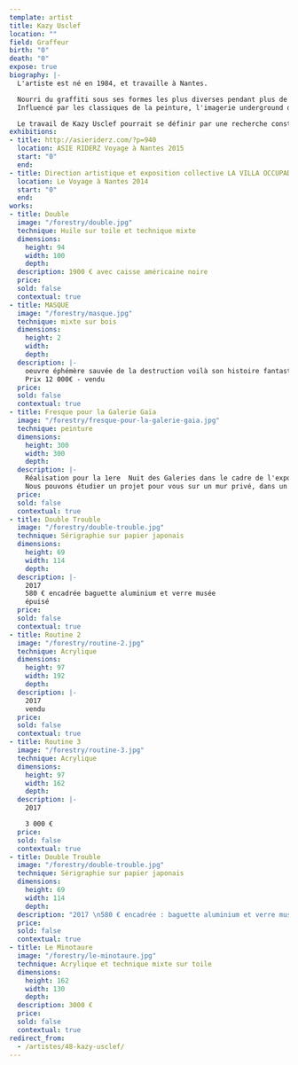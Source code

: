 ```yaml
---
template: artist
title: Kazy Usclef
location: ""
field: Graffeur
birth: "0"
death: "0"
expose: true
biography: |-
  L'artiste est né en 1984, et travaille à Nantes.

  Nourri du graffiti sous ses formes les plus diverses pendant plus de 10 ans, il utilise aujourd'hui un large éventail de technique de représentation (gravure, sérigraphie, encre ,pochoir...).
  Influencé par les classiques de la peinture, l'imagerie underground des années 80 à aujourd'hui ou plus largement par l'art populaire, il n'hésite pas à détourner de manière incisive certaines iconographies sacrées.

  Le travail de Kazy Usclef pourrait se définir par une recherche constante de rencontre, technique, humaine, culturelle où le frottement alimente de manière constante sa recherche artistique. C'est par cette recherche qu'il alimente une variété de langage dans un souci d' accessibilité par le plus grand nombre. Ses productions sont les plus fréquemment nourries de voyages et référencées à la rue, source d'inspiration infinie considérée comme une galerie à ciel ouvert et un parfait terrain d'expérimentation.
exhibitions:
- title: http://asieriderz.com/?p=940
  location: ASIE RIDERZ Voyage à Nantes 2015
  start: "0"
  end:
- title: Direction artistique et exposition collective LA VILLA OCCUPADA
  location: Le Voyage à Nantes 2014
  start: "0"
  end:
works:
- title: Double
  image: "/forestry/double.jpg"
  technique: Huile sur toile et technique mixte
  dimensions:
    height: 94
    width: 100
    depth:
  description: 1900 € avec caisse américaine noire
  price:
  sold: false
  contextual: true
- title: MASQUE
  image: "/forestry/masque.jpg"
  technique: mixte sur bois
  dimensions:
    height: 2
    width:
    depth:
  description: |-
    oeuvre éphémère sauvée de la destruction voilà son histoire fantastique si vous voulez l'acquérir c'est pour poursuivre cette incroyable histoire. Masque visible sur Nantes.
    Prix 12 000€ - vendu
  price:
  sold: false
  contextual: true
- title: Fresque pour la Galerie Gaïa
  image: "/forestry/fresque-pour-la-galerie-gaia.jpg"
  technique: peinture
  dimensions:
    height: 300
    width: 300
    depth:
  description: |-
    Réalisation pour la 1ere  Nuit des Galeries dans le cadre de l'exposition La Chambre 21
    Nous pouvons étudier un projet pour vous sur un mur privé, dans un hall d'entreprise, ou sur toile. Prix selon le projet
  price:
  sold: false
  contextual: true
- title: Double Trouble
  image: "/forestry/double-trouble.jpg"
  technique: Sérigraphie sur papier japonais
  dimensions:
    height: 69
    width: 114
    depth:
  description: |-
    2017
    580 € encadrée baguette aluminium et verre musée
    épuisé
  price:
  sold: false
  contextual: true
- title: Routine 2
  image: "/forestry/routine-2.jpg"
  technique: Acrylique
  dimensions:
    height: 97
    width: 192
    depth:
  description: |-
    2017
    vendu
  price:
  sold: false
  contextual: true
- title: Routine 3
  image: "/forestry/routine-3.jpg"
  technique: Acrylique
  dimensions:
    height: 97
    width: 162
    depth:
  description: |-
    2017

    3 000 €
  price:
  sold: false
  contextual: true
- title: Double Trouble
  image: "/forestry/double-trouble.jpg"
  technique: Sérigraphie sur papier japonais
  dimensions:
    height: 69
    width: 114
    depth:
  description: "2017 \n580 € encadrée : baguette aluminium et verre musée"
  price:
  sold: false
  contextual: true
- title: Le Minotaure
  image: "/forestry/le-minotaure.jpg"
  technique: Acrylique et technique mixte sur toile
  dimensions:
    height: 162
    width: 130
    depth:
  description: 3000 €
  price:
  sold: false
  contextual: true
redirect_from:
  - /artistes/48-kazy-usclef/
---
```


